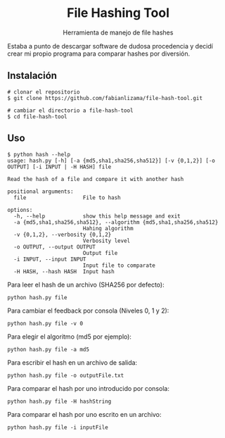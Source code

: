 <h1 align=center>
File Hashing Tool
</h1>
<p align=center>
<span>Herramienta de manejo de file hashes</span>
<br>
</p>
<span>
Estaba a punto de descargar software de dudosa procedencia y decidí crear mi propio programa para comparar hashes por diversión.
</span>


## Instalación
```console
# clonar el repositorio
$ git clone https://github.com/fabianlizama/file-hash-tool.git

# cambiar el directorio a file-hash-tool
$ cd file-hash-tool
```
## Uso
```console
$ python hash --help
usage: hash.py [-h] [-a {md5,sha1,sha256,sha512}] [-v {0,1,2}] [-o OUTPUT] [-i INPUT | -H HASH] file

Read the hash of a file and compare it with another hash

positional arguments:
  file                  File to hash

options:
  -h, --help            show this help message and exit
  -a {md5,sha1,sha256,sha512}, --algorithm {md5,sha1,sha256,sha512}
                        Hahing algorithm
  -v {0,1,2}, --verbosity {0,1,2}
                        Verbosity level
  -o OUTPUT, --output OUTPUT
                        Output file
  -i INPUT, --input INPUT
                        Input file to comparate
  -H HASH, --hash HASH  Input hash
```

Para leer el hash de un archivo (SHA256 por defecto):
```
python hash.py file
```

Para cambiar el feedback por consola (Niveles 0, 1 y 2):
```
python hash.py file -v 0
```

Para elegir el algoritmo (md5 por ejemplo):
```
python hash.py file -a md5
```

Para escribir el hash en un archivo de salida:
```
python hash.py file -o outputFile.txt
```

Para comparar el hash por uno introducido por consola:
```
python hash.py file -H hashString
```

Para comparar el hash por uno escrito en un archivo:
```
python hash.py file -i inputFile
```
